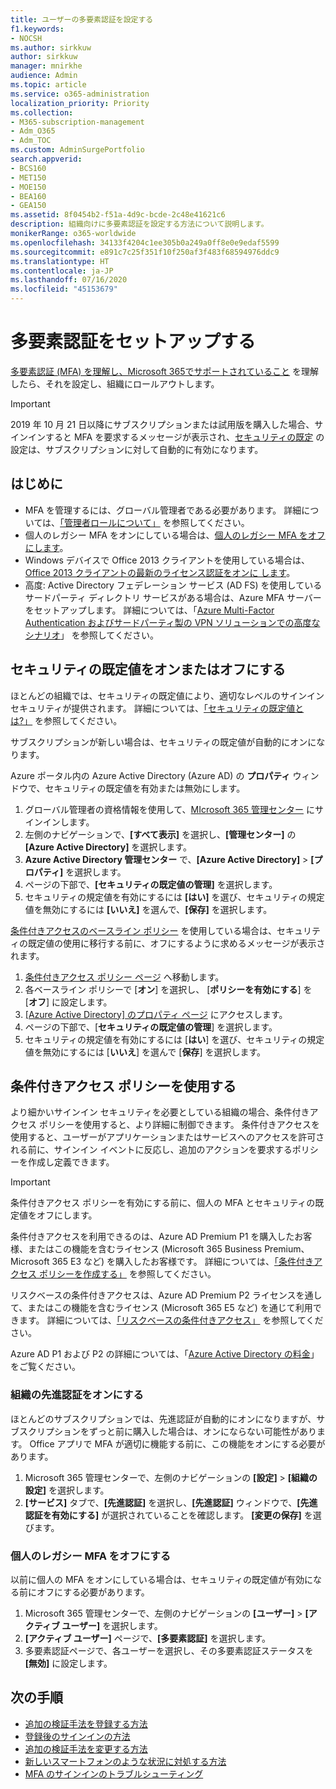 ```yaml
---
title: ユーザーの多要素認証を設定する
f1.keywords:
- NOCSH
ms.author: sirkkuw
author: sirkkuw
manager: mnirkhe
audience: Admin
ms.topic: article
ms.service: o365-administration
localization_priority: Priority
ms.collection:
- M365-subscription-management
- Adm_O365
- Adm_TOC
ms.custom: AdminSurgePortfolio
search.appverid:
- BCS160
- MET150
- MOE150
- BEA160
- GEA150
ms.assetid: 8f0454b2-f51a-4d9c-bcde-2c48e41621c6
description: 組織向けに多要素認証を設定する方法について説明します。
monikerRange: o365-worldwide
ms.openlocfilehash: 34133f4204c1ee305b0a249a0ff8e0e9edaf5599
ms.sourcegitcommit: e891c7c25f351f10f250af3f483f68594976ddc9
ms.translationtype: HT
ms.contentlocale: ja-JP
ms.lasthandoff: 07/16/2020
ms.locfileid: "45153679"
---
```

# <a name="set-up-multi-factor-authentication"></a>多要素認証をセットアップする
  
[多要素認証 (MFA) を理解し、Microsoft 365でサポートされていること](multi-factor-authentication-microsoft-365.md) を理解したら、それを設定し、組織にロールアウトします。

> [!IMPORTANT]
> 2019 年 10 月 21 日以降にサブスクリプションまたは試用版を購入した場合、サインインすると MFA を要求するメッセージが表示され、[セキュリティの既定](https://docs.microsoft.com/azure/active-directory/fundamentals/concept-fundamentals-security-defaults) の設定は、サブスクリプションに対して自動的に有効になります。


## <a name="before-you-begin"></a>はじめに

- MFA を管理するには、グローバル管理者である必要があります。 詳細については、[「管理者ロールについて」](../add-users/about-admin-roles.md) を参照してください。
- 個人のレガシー MFA をオンにしている場合は、[個人のレガシー MFA をオフにします](#turn-off-legacy-per-person-mfa)。
- Windows デバイスで Office 2013 クライアントを使用している場合は、[Office 2013 クライアントの最新のライセンス認証をオンに します](https://docs.microsoft.com/microsoft-365/admin/security-and-compliance/enable-modern-authentication)。
- 高度: Active Directory フェデレーション サービス (AD FS) を使用しているサードパーティ ディレクトリ サービスがある場合は、Azure MFA サーバーをセットアップします。 詳細については、「[Azure Multi-Factor Authentication およびサードパーティ製の VPN ソリューションでの高度なシナリオ](https://docs.microsoft.com/azure/active-directory/authentication/howto-mfaserver-nps-vpn)」 を参照してください。

## <a name="turn-security-defaults-on-or-off"></a>セキュリティの既定値をオンまたはオフにする

ほとんどの組織では、セキュリティの既定値により、適切なレベルのサインイン セキュリティが提供されます。 詳細については、[「セキュリティの既定値とは?」](https://docs.microsoft.com/azure/active-directory/fundamentals/concept-fundamentals-security-defaults) を参照してください。

サブスクリプションが新しい場合は、セキュリティの既定値が自動的にオンになります。

Azure ポータル内の Azure Active Directory (Azure AD) の **プロパティ** ウィンドウで、セキュリティの既定値を有効または無効にします。

1.  グローバル管理者の資格情報を使用して、[MIcrosoft 365 管理センター](https://admin.microsoft.com) にサインインします。
2.  左側のナビゲーションで、**[すべて表示]** を選択し、**[管理センター]** の **[Azure Active Directory]** を選択します。
3. **Azure Active Directory 管理センター** で、**[Azure Active Directory]** > **[プロパティ]** を選択します。
3.  ページの下部で、**[セキュリティの既定値の管理]** を選択します。
4.  セキュリティの規定値を有効にするには **[はい]** を選び、セキュリティの規定値を無効にするには **[いいえ]** を選んで、**[保存]** を選択します。

[条件付きアクセスのベースライン ポリシー](https://docs.microsoft.com/azure/active-directory/conditional-access/concept-baseline-protection) を使用している場合は、セキュリティの既定値の使用に移行する前に、オフにするように求めるメッセージが表示されます。

1.  [条件付きアクセス ポリシー ページ](https://portal.azure.com/#blade/Microsoft_AAD_IAM/ConditionalAccessBlade/Policies) へ移動します。
2.  各ベースライン ポリシーで [**オン**] を選択し、 [**ポリシーを有効にする**] を [**オフ**] に設定します。
2.  [[Azure Active Directory] のプロパティ ページ](https://portal.azure.com/#blade/Microsoft_AAD_IAM/ActiveDirectoryMenuBlade/Properties) にアクセスします。
4.  ページの下部で、[**セキュリティの既定値の管理**] を選択します。
5.  セキュリティの規定値を有効にするには [**はい**] を選び、セキュリティの規定値を無効にするには [**いいえ**] を選んで [**保存**] を選択します。

## <a name="use-conditional-access-policies"></a>条件付きアクセス ポリシーを使用する

より細かいサインイン セキュリティを必要としている組織の場合、条件付きアクセス ポリシーを使用すると、より詳細に制御できます。 条件付きアクセスを使用すると、ユーザーがアプリケーションまたはサービスへのアクセスを許可される前に、サインイン イベントに反応し、追加のアクションを要求するポリシーを作成し定義できます。

> [!IMPORTANT]
> 条件付きアクセス ポリシーを有効にする前に、個人の MFA とセキュリティの既定値をオフにします。 

条件付きアクセスを利用できるのは、Azure AD Premium P1 を購入したお客様、またはこの機能を含むライセンス (Microsoft 365 Business Premium、Microsoft 365 E3 など) を購入したお客様です。 詳細については、[「条件付きアクセス ポリシーを作成する」](https://docs.microsoft.com/azure/active-directory/authentication/tutorial-enable-azure-mfa) を参照してください。

リスクベースの条件付きアクセスは、Azure AD Premium P2 ライセンスを通して、またはこの機能を含むライセンス (Microsoft 365 E5 など) を通じて利用できます。 詳細については、[「リスクベースの条件付きアクセス」](https://docs.microsoft.com/azure/active-directory/conditional-access/howto-conditional-access-policy-risk) を参照してください。

Azure AD P1 および P2 の詳細については、「[Azure Active Directory の料金](https://azure.microsoft.com/pricing/details/active-directory/)」をご覧ください。

### <a name="turn-on-modern-authentication-for-your-organization"></a>組織の先進認証をオンにする

ほとんどのサブスクリプションでは、先進認証が自動的にオンになりますが、サブスクリプションをずっと前に購入した場合は、オンにならない可能性があります。 Office アプリで MFA が適切に機能する前に、この機能をオンにする必要があります。

1. Microsoft 365 管理センターで、左側のナビゲーションの **[設定]** > **[組織の設定]** を選択します。
1. **[サービス]** タブで、**[先進認証]** を選択し、**[先進認証]** ウィンドウで、**[先進認証を有効にする]** が選択されていることを確認します。 **[変更の保存]** を選びます。

### <a name="turn-off-legacy-per-person-mfa"></a>個人のレガシー MFA をオフにする

以前に個人の MFA をオンにしている場合は、セキュリティの既定値が有効になる前にオフにする必要があります。

1. Microsoft 365 管理センターで、左側のナビゲーションの **[ユーザー]** > **[アクティブ ユーザー]** を選択します。 
1. **[アクティブ ユーザー]** ページで、**[多要素認証]** を選択します。
1. 多要素認証ページで、各ユーザーを選択し、その多要素認証ステータスを **[無効]** に設定します。

## <a name="next-steps"></a>次の手順

- [追加の検証手法を登録する方法](https://support.microsoft.com/office/ace1d096-61e5-449b-a875-58eb3d74de14)
- [登録後のサインインの方法](https://support.microsoft.com/office/2b856342-170a-438e-9a4f-3c092394d3cb)
- [追加の検証手法を変更する方法](https://support.microsoft.com/office/956ec8d0-7081-4518-a701-f8414cc20831)
- [新しいスマートフォンのような状況に対処する方法](https://support.microsoft.com/office/6951be76-af50-49a4-847f-21391eaa59f2)
- [MFA のサインインのトラブルシューティング](https://support.microsoft.com/office/6951be76-af50-49a4-847f-21391eaa59f2)




